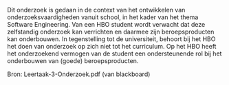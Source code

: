 Dit onderzoek is gedaan in de context van het ontwikkelen van onderzoeksvaardigheden vanuit school, in het kader van het thema Software Engineering. Van een HBO student wordt verwacht dat deze zelfstandig onderzoek kan verrichten en daarmee zijn beroepsproducten kan onderbouwen. In tegenstelling tot de universiteit, behoort bij het HBO het doen van onderzoek op zich niet tot het curriculum. Op het HBO heeft het onderzoekend vermogen van de student een ondersteunende rol bij het onderbouwen van (goede) beroepsproducten.

Bron: Leertaak-3-Onderzoek.pdf (van blackboard)
